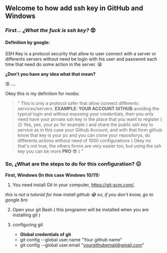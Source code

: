 ## Welcome to how add ssh key in GitHub and Windows

### *First... ¿What the fuck is ssh key?* :worried:

#### Definition by google:

SSH Key is a protocol security that allow to user connect with a server or differents servers without need be login with his user and password each time that need do some action in the server. :sleepy:

**¿Don't you have any idea what that mean?**

:rage: **...**

Okey this is my definition for noobs:

> " This is only a protocol safer that allow connect differents services/servers.  **EXAMPLE: YOUR ACCOUNT GITHUB** avoiding the typical login and without exposing your credentials, then you only need have your private ssh key in the place that you want to register ( :neutral_face: Yes, yes, your pc for example ) and share the public ssh key to service as in this case your Github Account, and with that form github know that key is your pc and you can clone your repositorys, do differents actions without need of 1000 configurations ( Okey no that's not true, the others forms are very easier too, but using the ssh key you can be more **PRO** :sunglasses: ) "

### So, ¿What are the steps to do for this configuration? :confounded:

**First, Windows (In this case Windows 10/11):**

1. You need install Git in your computer, https://git-scm.com/.

*this is not a tutorial for how install github :joy: so, if you don't know, go to google bro*

2. Open your git Bash ( this programm will be installed when you are installing git )

3. configuring git

    - **Global credentials of git**
    - git config --global user.name "Your github name"
    - git config --global user.email "yourgithubemail@gmail.com"


